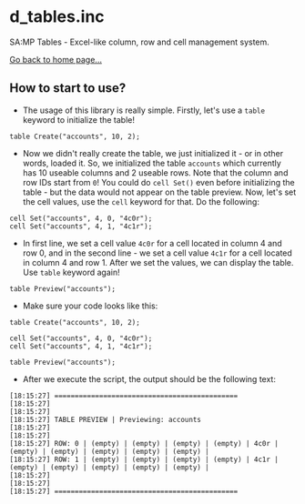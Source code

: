 # d_tables.inc
SA:MP Tables - Excel-like column, row and cell management system.

[Go back to home page...](README.md)

## How to start to use?

- The usage of this library is really simple. Firstly, let's use a `table` keyword to initialize the table!

```pawn
table Create("accounts", 10, 2);
```

- Now we didn't really create the table, we just initialized it - or in other words, loaded it. So, we initialized the table `accounts` which currently has 10 useable columns and 2 useable rows. Note that the column and row IDs start from `0`! You could do `cell Set()` even before initializing the table - but the data would not appear on the table preview. Now, let's set the cell values, use the `cell` keyword for that. Do the following:

```pawn
cell Set("accounts", 4, 0, "4c0r");
cell Set("accounts", 4, 1, "4c1r");
```

- In first line, we set a cell value `4c0r` for a cell located in column 4 and row 0, and in the second line - we set a cell value `4c1r` for a cell located in column 4 and row 1. After we set the values, we can display the table. Use `table` keyword again!

```pawn
table Preview("accounts");
```

- Make sure your code looks like this:

```pawn
table Create("accounts", 10, 2);

cell Set("accounts", 4, 0, "4c0r");
cell Set("accounts", 4, 1, "4c1r");

table Preview("accounts");
```

- After we execute the script, the output should be the following text:

```
[18:15:27] =============================================
[18:15:27]  
[18:15:27]  
[18:15:27] TABLE PREVIEW | Previewing: accounts
[18:15:27]  
[18:15:27]  
[18:15:27] ROW: 0 | (empty) | (empty) | (empty) | (empty) | 4c0r | (empty) | (empty) | (empty) | (empty) | (empty) | 
[18:15:27] ROW: 1 | (empty) | (empty) | (empty) | (empty) | 4c1r | (empty) | (empty) | (empty) | (empty) | (empty) | 
[18:15:27]  
[18:15:27]  
[18:15:27] =============================================
```
